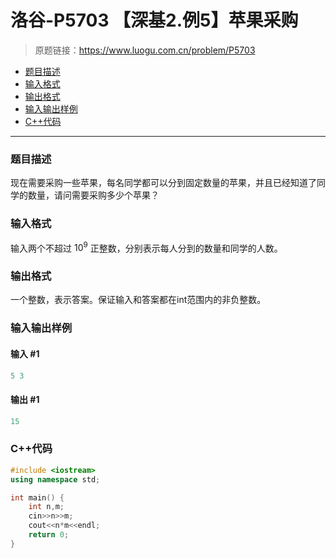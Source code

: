 # 洛谷-P5703 【深基2.例5】苹果采购

> 原题链接：https://www.luogu.com.cn/problem/P5703

- [题目描述](#题目描述)
- [输入格式](#输入格式)
- [输出格式](#输出格式)
- [输入输出样例](#输入输出样例)
- [C++代码](#C++代码)

---

### <a name="题目描述">题目描述</a>

现在需要采购一些苹果，每名同学都可以分到固定数量的苹果，并且已经知道了同学的数量，请问需要采购多少个苹果？

### <a name="输入格式">输入格式</a>

输入两个不超过 $10^9$ 正整数，分别表示每人分到的数量和同学的人数。

### <a name="输出格式">输出格式</a>

一个整数，表示答案。保证输入和答案都在int范围内的非负整数。

### <a name="输入输出样例">输入输出样例</a>

#### 输入 #1

```c++
5 3
```

#### 输出 #1

```c++
15
```

### <a name="C++代码">C++代码</a>

```c++
#include <iostream>
using namespace std;

int main() {
    int n,m;
    cin>>n>>m;
    cout<<n*m<<endl;
    return 0;
}
```